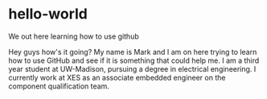 # hello-world
We out here learning how to use github


Hey guys how's it going? My name is Mark and I am on here trying to learn how to use GitHub and see if it is something that could help me.
I am a third year student at UW-Madison, pursuing a degree in electrical engineering. I currently work at XES as an associate embedded engineer on the component
qualification team.
